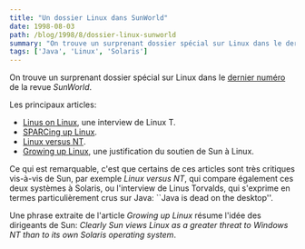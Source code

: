 ```yaml
---
title: "Un dossier Linux dans SunWorld"
date: 1998-08-03
path: /blog/1998/8/dossier-linux-sunworld
summary: "On trouve un surprenant dossier spécial sur Linux dans le dernier numéro de la revue SunWorld."
tags: ['Java', 'Linux', 'Solaris']
---
```


<P>
On trouve un surprenant dossier spécial sur Linux dans le
<A HREF="http://www.sunworld.com/">dernier numéro</A> de la revue
<EM>SunWorld</EM>.
</P>

<P>
Les principaux articles:
</P>

<UL>

<LI><A HREF="http://www.sunworld.com/sunworldonline/swol-08-1998/swol-08-torvalds.html">Linus
on Linux</A>, une interview de Linux T.
<LI><A HREF="http://www.sunworld.com/sunworldonline/swol-08-1998/swol-08-linuxsparc.html">SPARCing
up Linux</A>.
<LI><A HREF="http://www.sunworld.com/sunworldonline/swol-08-1998/swol-08-linuxvnt.html">Linux
versus NT</A>.
<LI><A HREF="http://www.sunworld.com/sunworldonline/swol-08-1998/swol-08-linux.html">Growing
up Linux</A>, une justification du soutien de Sun à Linux.
</UL>

<P>
Ce qui est remarquable, c'est que certains de ces articles sont très
critiques vis-à-vis de Sun, par exemple <EM>Linux versus NT</EM>,
qui compare également ces deux systèmes à Solaris, ou l'interview de
Linus Torvalds, qui s'exprime en termes particulièrement crus sur Java:
``Java is dead on the desktop''.
</P>

<P>
Une phrase extraite de l'article <EM>Growing up Linux</EM> résume l'idée
des dirigeants de Sun: <EM>Clearly Sun views Linux as a greater threat
to Windows NT than to its own Solaris operating system</EM>.
</P>


